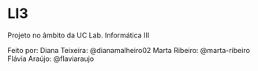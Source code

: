 # LI3
Projeto no âmbito da UC Lab. Informática III

Feito por:
Diana Teixeira: @dianamalheiro02
Marta Ribeiro: @marta-ribeiro
Flávia Araújo: @flaviaraujo
